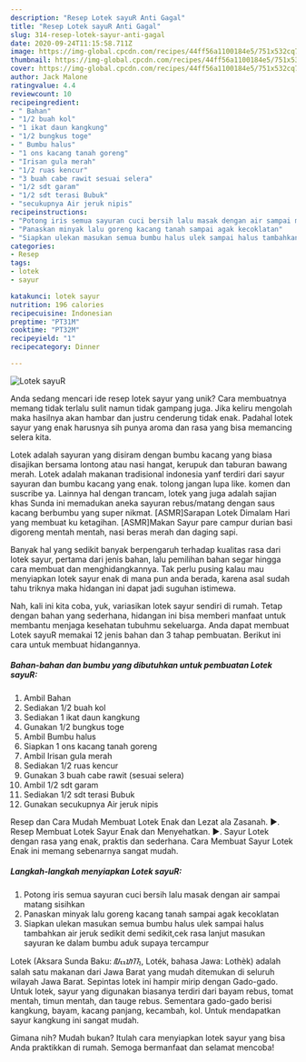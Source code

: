 ```yaml
---
description: "Resep Lotek sayuR Anti Gagal"
title: "Resep Lotek sayuR Anti Gagal"
slug: 314-resep-lotek-sayur-anti-gagal
date: 2020-09-24T11:15:58.711Z
image: https://img-global.cpcdn.com/recipes/44ff56a1100184e5/751x532cq70/lotek-sayur-foto-resep-utama.jpg
thumbnail: https://img-global.cpcdn.com/recipes/44ff56a1100184e5/751x532cq70/lotek-sayur-foto-resep-utama.jpg
cover: https://img-global.cpcdn.com/recipes/44ff56a1100184e5/751x532cq70/lotek-sayur-foto-resep-utama.jpg
author: Jack Malone
ratingvalue: 4.4
reviewcount: 10
recipeingredient:
- " Bahan"
- "1/2 buah kol"
- "1 ikat daun kangkung"
- "1/2 bungkus toge"
- " Bumbu halus"
- "1 ons kacang tanah goreng"
- "Irisan gula merah"
- "1/2 ruas kencur"
- "3 buah cabe rawit sesuai selera"
- "1/2 sdt garam"
- "1/2 sdt terasi Bubuk"
- "secukupnya Air jeruk nipis"
recipeinstructions:
- "Potong iris semua sayuran cuci bersih lalu masak dengan air sampai matang sisihkan"
- "Panaskan minyak lalu goreng kacang tanah sampai agak kecoklatan"
- "Siapkan ulekan masukan semua bumbu halus ulek sampai halus tambahkan air jeruk sedikit demi sedikit,cek rasa lanjut masukan sayuran ke dalam bumbu aduk supaya tercampur"
categories:
- Resep
tags:
- lotek
- sayur

katakunci: lotek sayur 
nutrition: 196 calories
recipecuisine: Indonesian
preptime: "PT31M"
cooktime: "PT32M"
recipeyield: "1"
recipecategory: Dinner

---
```



![Lotek sayuR](https://img-global.cpcdn.com/recipes/44ff56a1100184e5/751x532cq70/lotek-sayur-foto-resep-utama.jpg)

Anda sedang mencari ide resep lotek sayur yang unik? Cara membuatnya memang tidak terlalu sulit namun tidak gampang juga. Jika keliru mengolah maka hasilnya akan hambar dan justru cenderung tidak enak. Padahal lotek sayur yang enak harusnya sih punya aroma dan rasa yang bisa memancing selera kita.

Lotek adalah sayuran yang disiram dengan bumbu kacang yang biasa disajikan bersama lontong atau nasi hangat, kerupuk dan taburan bawang merah. Lotek adalah makanan tradisional indonesia yanf terdiri dari sayur sayuran dan bumbu kacang yang enak. tolong jangan lupa like. komen dan suscribe ya. Lainnya hal dengan trancam, lotek yang juga adalah sajian khas Sunda ini memadukan aneka sayuran rebus/matang dengan saus kacang berbumbu yang super nikmat. [ASMR]Sarapan Lotek Dimalam Hari yang membuat ku ketagihan. [ASMR]Makan Sayur pare campur durian basi digoreng mentah mentah, nasi beras merah dan daging sapi.

Banyak hal yang sedikit banyak berpengaruh terhadap kualitas rasa dari lotek sayur, pertama dari jenis bahan, lalu pemilihan bahan segar hingga cara membuat dan menghidangkannya. Tak perlu pusing kalau mau menyiapkan lotek sayur enak di mana pun anda berada, karena asal sudah tahu triknya maka hidangan ini dapat jadi suguhan istimewa.


Nah, kali ini kita coba, yuk, variasikan lotek sayur sendiri di rumah. Tetap dengan bahan yang sederhana, hidangan ini bisa memberi manfaat untuk membantu menjaga kesehatan tubuhmu sekeluarga. Anda dapat membuat Lotek sayuR memakai 12 jenis bahan dan 3 tahap pembuatan. Berikut ini cara untuk membuat hidangannya.

<!--inarticleads1-->

##### Bahan-bahan dan bumbu yang dibutuhkan untuk pembuatan Lotek sayuR:

1. Ambil  Bahan
1. Sediakan 1/2 buah kol
1. Sediakan 1 ikat daun kangkung
1. Gunakan 1/2 bungkus toge
1. Ambil  Bumbu halus
1. Siapkan 1 ons kacang tanah goreng
1. Ambil Irisan gula merah
1. Sediakan 1/2 ruas kencur
1. Gunakan 3 buah cabe rawit (sesuai selera)
1. Ambil 1/2 sdt garam
1. Sediakan 1/2 sdt terasi Bubuk
1. Gunakan secukupnya Air jeruk nipis


Resep dan Cara Mudah Membuat Lotek Enak dan Lezat ala Zasanah. ►. Resep Membuat Lotek Sayur Enak dan Menyehatkan. ►. Sayur Lotek dengan rasa yang enak, praktis dan sederhana. Cara Membuat Sayur Lotek Enak ini memang sebenarnya sangat mudah. 

<!--inarticleads2-->

##### Langkah-langkah menyiapkan Lotek sayuR:

1. Potong iris semua sayuran cuci bersih lalu masak dengan air sampai matang sisihkan
1. Panaskan minyak lalu goreng kacang tanah sampai agak kecoklatan
1. Siapkan ulekan masukan semua bumbu halus ulek sampai halus tambahkan air jeruk sedikit demi sedikit,cek rasa lanjut masukan sayuran ke dalam bumbu aduk supaya tercampur


Lotek (Aksara Sunda Baku: ᮜᮧᮒᮦᮊ᮪, Loték, bahasa Jawa: Lothèk) adalah salah satu makanan dari Jawa Barat yang mudah ditemukan di seluruh wilayah Jawa Barat. Sepintas lotek ini hampir mirip dengan Gado-gado. Untuk lotek, sayur yang digunakan biasanya terdiri dari bayam rebus, tomat mentah, timun mentah, dan tauge rebus. Sementara gado-gado berisi kangkung, bayam, kacang panjang, kecambah, kol. Untuk mendapatkan sayur kangkung ini sangat mudah. 

Gimana nih? Mudah bukan? Itulah cara menyiapkan lotek sayur yang bisa Anda praktikkan di rumah. Semoga bermanfaat dan selamat mencoba!
